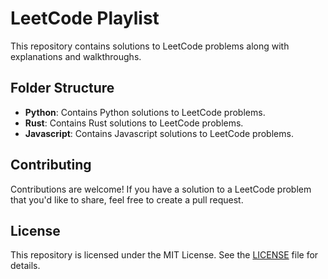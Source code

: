 # LeetCode Playlist

This repository contains solutions to LeetCode problems along with explanations and walkthroughs.

## Folder Structure

- **Python**: Contains Python solutions to LeetCode problems.
- **Rust**: Contains Rust  solutions to LeetCode problems.
- **Javascript**: Contains Javascript  solutions to LeetCode problems.

## Contributing

Contributions are welcome! If you have a solution to a LeetCode problem that you'd like to share, feel free to create a pull request.

## License

This repository is licensed under the MIT License. See the [LICENSE](LICENSE) file for details.
